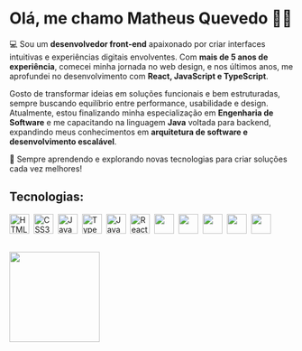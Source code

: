 # Olá, me chamo **Matheus Quevedo** 👋🏻

💻 Sou um **desenvolvedor front-end** apaixonado por criar interfaces intuitivas e experiências digitais envolventes. Com **mais de 5 anos de experiência**, comecei minha jornada no web design, e nos últimos anos, me aprofundei no desenvolvimento com **React, JavaScript e TypeScript**.

Gosto de transformar ideias em soluções funcionais e bem estruturadas, sempre buscando equilíbrio entre performance, usabilidade e design. Atualmente, estou finalizando minha especialização em **Engenharia de Software** e me capacitando na linguagem **Java** voltada para backend, expandindo meus conhecimentos em **arquitetura de software e desenvolvimento escalável**.

🚀 Sempre aprendendo e explorando novas tecnologias para criar soluções cada vez melhores!

## Tecnologias:

<p align="left">
  <img src="https://cdn.jsdelivr.net/gh/devicons/devicon/icons/html5/html5-original.svg" alt="HTML5" width="auto" height="35"/>&nbsp;
  <img src="https://cdn.jsdelivr.net/gh/devicons/devicon/icons/css3/css3-original.svg" alt="CSS3" width="auto" height="35"/>&nbsp;
  <img src="https://cdn.jsdelivr.net/gh/devicons/devicon/icons/javascript/javascript-original.svg" alt="JavaScript" width="auto" height="35"/>&nbsp;
  <img src="https://cdn.jsdelivr.net/gh/devicons/devicon/icons/typescript/typescript-original.svg" alt="TypeScript" width="auto" height="35"/>&nbsp;
  <img src="https://cdn.jsdelivr.net/gh/devicons/devicon@latest/icons/java/java-original.svg" alt="Java" width="auto" height="35"/>&nbsp;
  <img src="https://cdn.jsdelivr.net/gh/devicons/devicon/icons/react/react-original.svg" alt="React" width="auto" height="35"/>&nbsp;
  <img src="https://cdn.jsdelivr.net/gh/devicons/devicon@latest/icons/redux/redux-original.svg" width="auto" height="35"/>&nbsp;
  <img src="https://cdn.jsdelivr.net/gh/devicons/devicon@latest/icons/jest/jest-plain.svg" width="auto" height="35"/>&nbsp;      
  <img src="https://cdn.jsdelivr.net/gh/devicons/devicon@latest/icons/tailwindcss/tailwindcss-original.svg" width="auto" height="35"/>&nbsp;
  <img src="https://cdn.jsdelivr.net/gh/devicons/devicon@latest/icons/git/git-original.svg" width="auto" height="35"/>&nbsp;
  <img src="https://cdn.jsdelivr.net/gh/devicons/devicon@latest/icons/figma/figma-original.svg" width="auto" height="35"/>
</p>

##
  <div>
    <img height="160em" src="https://github-readme-stats.vercel.app/api/top-langs/?username=mthquevedo&layout=compact&icons=true&theme=tokyonight"/>
  </div>
